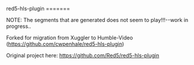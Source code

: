 red5-hls-plugin =======

NOTE: The segments that are generated does not seem to play!!!--work in progress..


Forked for migration from Xuggler to Humble-Video (https://github.com/cwpenhale/red5-hls-plugin)

Original project here:
https://github.com/Red5/red5-hls-plugin
